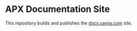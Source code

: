 # APX Documentation Site

This repository builds and publishes the [docs.uavos.com](https://docs.uavos.com) site.
